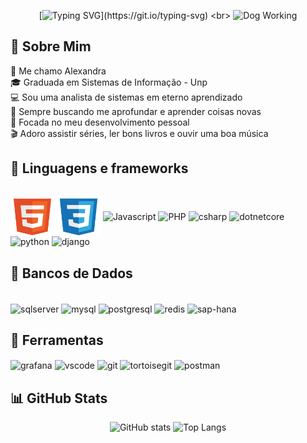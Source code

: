 <!-- Cabeçalhos -->
<div align="center">

[![Typing SVG](https://readme-typing-svg.demolab.com/?lines=Bem+vindo+ao+meu+Github+!!!)](https://git.io/typing-svg)
<br>
![Dog Working](https://i.pinimg.com/originals/42/58/35/425835480a5c595a462f2220a080eef6.gif)

</div>

## :gem: Sobre Mim 
:speech_balloon: Me chamo Alexandra<br>
:mortar_board: Graduada em Sistemas de Informação - Unp<br>
:computer: Sou uma analista de sistemas em eterno aprendizado<br>
:dart: Sempre buscando me aprofundar e aprender coisas novas<br>
:sunflower: Focada no meu desenvolvimento pessoal<br>
:clapper: Adoro assistir séries, ler bons livros e ouvir uma boa música

## :rocket: Linguagens e frameworks
<div align="left">
<div style="display: inline_block"><br>
<img align="center" alt="HTML" height="60" width="70" src="https://raw.githubusercontent.com/devicons/devicon/master/icons/html5/html5-original.svg">
<img align="center" alt="CSS" height="60" width="70" src="https://raw.githubusercontent.com/devicons/devicon/master/icons/css3/css3-original.svg">  
<img align="center" alt="Javascript" height="60" width="70" src="https://cdn.jsdelivr.net/gh/devicons/devicon@latest/icons/javascript/javascript-original.svg" />           
<img align="center" alt="PHP" height="60" width="70" src="https://cdn.jsdelivr.net/gh/devicons/devicon@latest/icons/php/php-original.svg">
<img align="center" alt="csharp" height="60" width="70" src="https://cdn.jsdelivr.net/gh/devicons/devicon@latest/icons/csharp/csharp-original.svg" />
<img align="center" alt="dotnetcore" height="60" width="70" src="https://cdn.jsdelivr.net/gh/devicons/devicon@latest/icons/dotnetcore/dotnetcore-original.svg" />            
<img align="center" alt="python" height="60" width="70" src="https://cdn.jsdelivr.net/gh/devicons/devicon@latest/icons/python/python-original.svg" />
<img align="center" alt="django" height="60" width="70" src="https://cdn.jsdelivr.net/gh/devicons/devicon@latest/icons/django/django-plain-wordmark.svg" />                              
</div>

## :dizzy: Bancos de Dados
<div align="left">
<div style="display: inline_block"><br>
<img align="center" alt="sqlserver" height="60" width="70" src="https://cdn.jsdelivr.net/gh/devicons/devicon@latest/icons/microsoftsqlserver/microsoftsqlserver-original.svg" />
<img align="center" alt="mysql" height="60" width="70" src="https://cdn.jsdelivr.net/gh/devicons/devicon@latest/icons/mysql/mysql-original-wordmark.svg" />
<img align="center" alt="postgresql" height="60" width="70" src="https://cdn.jsdelivr.net/gh/devicons/devicon@latest/icons/postgresql/postgresql-original.svg" />
<img align="center" alt="redis" height="60" width="70" src="https://cdn.jsdelivr.net/gh/devicons/devicon@latest/icons/redis/redis-plain-wordmark.svg" />
<img align="center" alt="sap-hana" height="60" width="100" src="https://github.com/alebona/alebona/assets/6590228/451312a1-f6ee-4edb-8e10-db18535ab5c4" />
                                                                    
</div>

## :wrench: Ferramentas
<div align="left">
<img align="center" alt="grafana" height="60" width="70" src="https://cdn.jsdelivr.net/gh/devicons/devicon@latest/icons/grafana/grafana-plain-wordmark.svg" />
<img align="center" alt="vscode" height="60" width="70" src="https://cdn.jsdelivr.net/gh/devicons/devicon@latest/icons/vscode/vscode-original.svg" />
<img align="center" alt="git" height="60" width="70" src="https://cdn.jsdelivr.net/gh/devicons/devicon@latest/icons/git/git-original.svg" />
<img align="center" alt="tortoisegit" height="60" width="70" src="https://cdn.jsdelivr.net/gh/devicons/devicon@latest/icons/tortoisegit/tortoisegit-original.svg" />
<img align="center" alt="postman" height="60" width="70" src="https://cdn.jsdelivr.net/gh/devicons/devicon@latest/icons/postman/postman-original.svg" />
                                                  
</div>

## 📊 GitHub Stats
<div align="center" style="display: inline_block">
  
![GitHub stats](https://github-readme-stats.vercel.app/api?username=alebona&hide_title=true&border_color=8300ff&theme=tokyonight&show_icons=true&locale=pt-br)
![Top Langs](https://github-readme-stats.vercel.app/api/top-langs/?username=alebona&size_weight=0.5&count_weight=0.5&border_color=8300ff&theme=tokyonight&show_icons=true&locale=pt-br&layout=compact)

</div>





<!--
**alebona/alebona** is a ✨ _special_ ✨ repository because its `README.md` (this file) appears on your GitHub profile.

Here are some ideas to get you started:

- 🔭 I’m currently working on ...
- 🌱 I’m currently learning ...
- 👯 I’m looking to collaborate on ...
- 🤔 I’m looking for help with ...
- 💬 Ask me about ...
- 📫 How to reach me: ...
- 😄 Pronouns: ...
- ⚡ Fun fact: ...
-->

